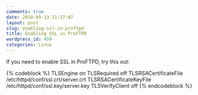 ```yaml
---
comments: true
date: 2010-09-13 21:27:07
layout: post
slug: enabling-ssl-in-proftpd
title: Enabling SSL in ProFTPD
wordpress_id: 459
categories: Linux
---
```


If you need to enable SSL in ProFTPD, try this out:

{% codeblock %}
<IfModule mod_tls.c>
TLSEngine on
TLSRequired off
TLSRSACertificateFile /etc/httpd/conf/ssl.crt/server.crt
TLSRSACertificateKeyFile /etc/httpd/conf/ssl.key/server.key
TLSVerifyClient off
</IfModule>
{% endcodeblock %}
